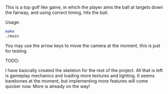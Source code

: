 This is a top golf like game, in which the player aims the ball at targets down the fairway, and using correct timing, hits the ball.

Usage:
```bash
make
./main
```
You may use the arrow keys to move the camera at the moment, this is just for testing.


TODO:

I have basically created the skeleton for the rest of the project. All that is left is gameplay mechanics and loading more textures and lighting. It seems barebones at the moment, but
implementing more features will come quicker now. More is already on the way!
